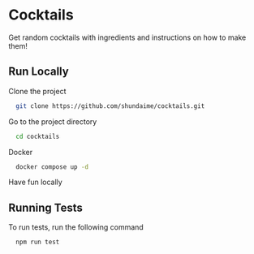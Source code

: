 
# Cocktails

Get random cocktails with ingredients and instructions on how to make them!

## Run Locally

Clone the project

```bash
  git clone https://github.com/shundaime/cocktails.git
```

Go to the project directory

```bash
  cd cocktails
```

Docker

```bash
  docker compose up -d
```

Have fun locally


## Running Tests

To run tests, run the following command

```bash
  npm run test
```